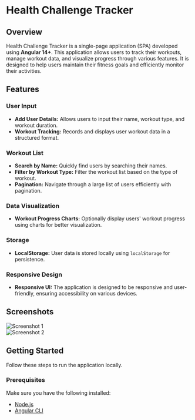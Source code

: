 # Health Challenge Tracker

## Overview

Health Challenge Tracker is a single-page application (SPA) developed using **Angular 14+**. This application allows users to track their workouts, manage workout data, and visualize progress through various features. It is designed to help users maintain their fitness goals and efficiently monitor their activities.

## Features

### User Input
- **Add User Details:** Allows users to input their name, workout type, and workout duration.
- **Workout Tracking:** Records and displays user workout data in a structured format.

### Workout List
- **Search by Name:** Quickly find users by searching their names.
- **Filter by Workout Type:** Filter the workout list based on the type of workout.
- **Pagination:** Navigate through a large list of users efficiently with pagination.

### Data Visualization
- **Workout Progress Charts:** Optionally display users' workout progress using charts for better visualization.

### Storage
- **LocalStorage:** User data is stored locally using `localStorage` for persistence.

### Responsive Design
- **Responsive UI:** The application is designed to be responsive and user-friendly, ensuring accessibility on various devices.

## Screenshots

![Screenshot 1](https://github.com/ichhakumari/Health-Challenge-Tracker-master/blob/main/Screenshot%202024-07-20%20193534.png)
<br>
![Screenshot 2](https://github.com/ichhakumari/Health-Challenge-Tracker-master/blob/main/Screenshot%202024-07-20%20193713.png)

## Getting Started

Follow these steps to run the application locally.

### Prerequisites

Make sure you have the following installed:
- [Node.js](https://nodejs.org/en/)
- [Angular CLI](https://angular.io/cli)
